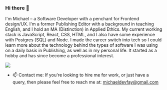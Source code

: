 ### Hi there 👋

I'm Michael – a Software Developer with a penchant for Frontend design/UX. I'm a former Publishing Editor with a background in teaching English, and I hold an MA (Distinction) in Applied Ethics. My current working stack is JavaScript, React, CSS, HTML, and I also have some experience with Postgres (SQL) and Node. I made the career switch into tech so I could learn more about the technology behind the types of software I was using on a daily basis in Publishing, as well as in my personal life. It started as a hobby and has since become a professional interest.

![](https://media.giphy.com/media/xT9IgzoKnwFNmISR8I/giphy.gif)

- 📫 Contact me:
If you're looking to hire me for work, or just have a query, then please feel free to reach me at: michaeldevfay@gmail.com
